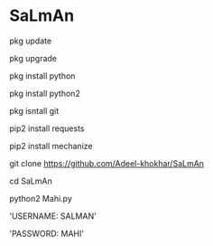 # SaLmAn


pkg update



pkg upgrade



pkg install python



pkg install python2



pkg isntall git




pip2 install requests



pip2 install mechanize



git clone https://github.com/Adeel-khokhar/SaLmAn



cd SaLmAn


python2 Mahi.py



'USERNAME: SALMAN'

'PASSWORD: MAHI'
